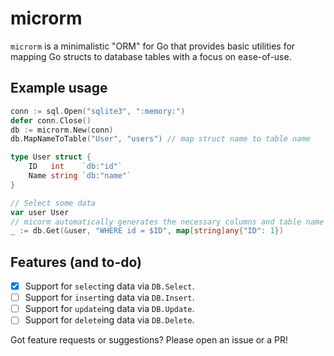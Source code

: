 # microrm

`microrm` is a minimalistic "ORM" for Go that provides basic utilities for mapping Go structs to database tables with a focus on ease-of-use.

## Example usage

```go
conn := sql.Open("sqlite3", ":memory:")
defer conn.Close()
db := microrm.New(conn)
db.MapNameToTable("User", "users") // map struct name to table name

type User struct {
    ID   int    `db:"id"`
    Name string `db:"name"`
}

// Select some data
var user User
// micorm automatically generates the necessary columns and table name
_ := db.Get(&user, "WHERE id = $ID", map[string]any{"ID": 1})
```

## Features (and to-do)

- [x] Support for `select`ing data via `DB.Select`.
- [ ] Support for `insert`ing data via `DB.Insert`.
- [ ] Support for `update`ing data via `DB.Update`.
- [ ] Support for `delete`ing data via `DB.Delete`.

Got feature requests or suggestions? Please open an issue or a PR!
